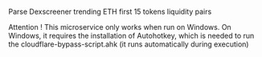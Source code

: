 Parse Dexscreener trending ETH first 15 tokens liquidity pairs

Attention !
This microservice only works when run on Windows. On Windows, it requires the installation of Autohotkey, which is needed to run the cloudflare-bypass-script.ahk (it runs automatically during execution)